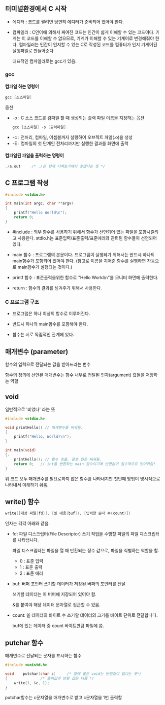 ## 터미널환경에서 C 시작

* 에디터 : 코드를 짤려면 당연히 에디터가 준비되어 있어야 한다.
* 컴파일러 : C언어에 의해서 짜여진 코드는 인간이 쉽게 이해할 수 있는 코드이다. 기계는 이 코드를 이해할 수 없으므로, 기계가 이해할 수 있는 기계어로 변경해줘야 한다. 컴파일러는 인간이 인지할 수 있는 C로 작성된 코드를 컴퓨터가 인지 기계어된 실행파일로 만들어준다.
 
  대표적인 컴파일러로는 gcc가 있음.
### gcc
#### 컴파일 하는 명령어
``` c
gcc [소스파일]
```
옵션

* -o : C 소스 코드를 컴파일 할 때 생성되는 출력 파일 이름을 지정하는 옵션
  ``` c
  gcc [소스파일] -o [출력파일]
  ```
* -c : 전처리, 컴파일, 어셈블까지 실행하여 오브젝트 파일(.o)을 생성
* -E : 컴파일의 첫 단계인 전처리까지만 실행한 결과를 화면에 출력

#### 컴파일된 파일을 출력하는 명령어

``` c
./a.out     /* ./은 현재 디렉토리에서 찾겠다는 뜻 */
```
## C 프로그램 작성

``` c
#include <stdio.h>

int main(int argc, char **argv)
{
    printf("Hello World\n");
    return 0;
}
```

* #include : 외부 함수를 사용하기 위해서 함수가 선언되어 있는 파일을 포함시킬려고 사용한다. stdio.h는 표준입력/표준출력/표준에러와 관련된 함수들이 선언되어 있다.

* main 함수 : 프로그램의 본문이다. 프로그램이 실행되기 위해서는 반드시 하나의 main함수가 포함되어 있어야 한다.
  (참고로 이름을 지어준 함수를 실행하면 자동으로 main함수가 실행되는 것이다.)

* printf 함수 : 표준출력을위한 함수로 "Hello World\n"를 모니터 화면에 출력한다.

* return : 함수의 결과를 넘겨주기 위해서 사용한다.

### C 프로그램 구조

* 프로그램은 하나 이상의 함수로 이루어진다.

* 반드시 하나의 main함수를 포함해야 한다.

* 함수는 서로 독립적인 관계에 있다.

## 매개변수 (parameter)
함수의 입력으로 전달되는 값을 받아드리는 변수

함수의 정의에 선언된 매개변수는 함수 내부로 전달된 인자(argument) 값들을 저장하는 역할

## void

일반적으로 '비었다' 라는 뜻

``` c
#include <stdio.h>

void printHello() // 매개변수를 비워둠.
{
    printf("Hello, World!\n");
}

int main(void)
{.
    printHello(); // 함수 호출, 괄호 안은 비워둠.
    return 0;	// int를 반환하는 main 함수이기에 반환값이 필수적으로 있어야함!
}

``` 
위 코드 모두 매개변수를 필요로하지 않은 함수를 나타내지만 첫번째 방법이 명시적으로 나타내서 이해하기 쉬움.

## write() 함수
``` c
write([대상 파일(fd)], [쓸 내용(buf]), [입력할 문자 수(count)])
```
인자는 각각 아래와 같음.

* fd: 파일 디스크립터(File Descriptor)
  쓰기 작업을 수행할 파일의 파일 디스크립터를 나타냅니다.
  
  파일 디스크립터는 파일을 열 때 반환되는 정수 값으로, 파일을 식별하는 역할을 함.
  * 0 : 표준 입력
  * 1 : 표준 출력
  * 2 : 표준 에러

* buf: 버퍼 포인터
  쓰기할 데이터가 저장된 버퍼의 포인터를 전달
  
  쓰기할 데이터는 이 버퍼에 저장되어 있어야 함.

  &를 붙여야 해당 데이터 문자열로 접근할 수 있음.

* count: 쓸 데이터의 바이트 수
  쓰기할 데이터의 크기를 바이트 단위로 전달합니다.
  
  buf에 있는 데이터 중 count 바이트만큼 파일에 씀.
## putchar 함수

매개변수로 전달되는 문자를 표시하는 함수
``` c
#include <unistd.h>

void	putchar(char c)		/* 앞에 붙은 void는 반환값이 없다는 뜻*/
{				/* 출력값과 반환 값은 다름 */
	write(1, &c, 1);
}
```
putchar함수는 c문자열을 매개변수로 받고 c문자열을 1번 출력함
